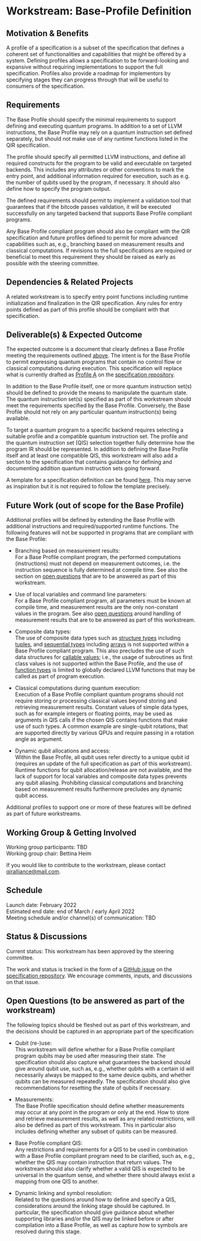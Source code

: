 # Workstream: Base-Profile Definition

## Motivation & Benefits

A profile of a specification is a subset of the specification that defines a
coherent set of functionalities and capabilities that might be offered by a
system. Defining profiles allows a specification to be forward-looking and
expansive without requiring implementations to support the full specification.
Profiles also provide a roadmap for implementors by specifying stages they can
progress through that will be useful to consumers of the specification.

## Requirements

The Base Profile should specify the minimal requirements to support defining and
executing quantum programs. In addition to a set of LLVM instructions, the Base
Profile may rely on a quantum instruction set defined separately, but should not
make use of any runtime functions listed in the QIR specification.

The profile should specify all permitted LLVM instructions, and define all
required constructs for the program to be valid and executable on targeted
backends. This includes any attributes or other conventions to mark the entry
point, and additional information required for execution, such as e.g. the
number of qubits used by the program, if necessary. It should also define how to
specify the program output.

The defined requirements should permit to implement a validation tool that
guarantees that if the bitcode passes validation, it will be executed
successfully on any targeted backend that supports Base Profile compliant
programs.

Any Base Profile compliant program should also be compliant with the QIR
specification and future profiles defined to permit for more advanced
capabilities such as, e.g., branching based on measurement results and classical
computations. If revisions to the full specifications are required or beneficial
to meet this requirement they should be raised as early as possible with the
steering committee.

## Dependencies & Related Projects

A related workstream is to specify entry point functions including runtime
initialization and finalization in the QIR specification. Any rules for entry
points defined as part of this profile should be compliant with that
specification.

## Deliverable(s) & Expected Outcome

The expected outcome is a document that clearly defines a Base Profile meeting
the requirements outlined [above](#requirements). The intent is for the Base
Profile to permit expressing quantum programs that contain no control flow or
classical computations during execution. This specification will replace what is
currently drafted as [Profile
A](https://github.com/qir-alliance/qir-spec/blob/main/specification/v0.1/7_Profiles.md#profile-a-basic-quantum-functionality)
on the [specification repository](https://github.com/qir-alliance/qir-spec).

In addition to the Base Profile itself, one or more quantum instruction set(s)
should be defined to provide the means to manipulate the quantum state. The
quantum instruction set(s) specified as part of this workstream should meet the
requirements specified by the Base Profile. Conversely, the Base Profile should
not rely on any particular quantum instruction(s) being available.

To target a quantum program to a specific backend requires selecting a
suitable profile and a compatible quantum instruction set. The profile and the
quantum instruction set (QIS) selection together fully determine how the program
IR should be represented. In addition to defining the Base Profile itself and at
least one compatible QIS, this workstream will also add a section to the
specification that contains guidance for defining and documenting addition
quantum instruction sets going forward.

A template for a specification definition can be found
[here](https://github.com/CommunitySpecification/1.0/blob/master/7._CS_Template.md).
This may serve as inspiration but it is not required to follow the template
precisely.

## Future Work (out of scope for the Base Profile)

Additional profiles will be defined by extending the Base Profile with
additional instructions and required/supported runtime functions. The following
features will not be supported in programs that are compliant with the Base
Profile:

- Branching based on measurement results: <br/>
  For a Base Profile compliant program, the performed computations
  (instructions) must not depend on measurement outcomes, i.e. the instruction
  sequence is fully determined at compile time. See also the section on [open
  questions](#open-questions-to-be-answered-as-part-of-the-workstream) that are to be answered as part of this
  workstream.

- Use of local variables and command line parameters: <br/>
  For a Base Profile compliant program, all parameters must be known at compile
  time, and measurement results are the only non-constant values in the program.
  See also [open questions](#open-questions-to-be-answered-as-part-of-the-workstream) around handling of measurement
  results that are to be answered as part of this workstream.

- Composite data types: <br/>
  The use of composite data types such as [structure
  types](https://llvm.org/doxygen/group__LLVMCCoreTypeStruct.html) including
  [tuples](https://github.com/qir-alliance/qir-spec/blob/main/specification/v0.1/1_Data_Types.md#tuples-and-user-defined-types),
  and [sequential
  types](https://llvm.org/doxygen/group__LLVMCCoreTypeSequential.html) including
  [arrays](https://github.com/qir-alliance/qir-spec/blob/main/specification/v0.1/1_Data_Types.md#arrays)
  is not supported within a Base Profile compliant program. This also precludes
  the use of such data structures for [callable
  values](https://github.com/qir-alliance/qir-spec/blob/main/specification/v0.1/2_Callables.md);
  i.e., the usage of subroutines as first class values is not supported within
  the Base Profile, and the use of [function
  types](https://llvm.org/doxygen/group__LLVMCCoreTypeFunction.html) is limited
  to globally declared LLVM functions that may be called as part of program
  execution.

- Classical computations during quantum execution: <br/>
  Execution of a Base Profile compliant quantum programs should not require
  storing or processing classical values beyond storing and retrieving
  measurement results. Constant values of simple data types, such as for example
  integers or floating points, may be used as arguments in QIS calls if the
  chosen QIS contains functions that make use of such types. A common example
  are single-qubit rotations, that are supported directly by various QPUs and
  require passing in a rotation angle as argument.

- Dynamic qubit allocations and access: <br/>
  Within the Base Profile, all qubit uses refer directly to a unique qubit id
  (requires an update of the full specification as part of this workstream).
  Runtime functions for qubit allocation/release are not available, and the lack
  of support for local variables and composite data types prevents any qubit
  aliasing. Prohibiting classical computations and branching based on
  measurement results furthermore precludes any dynamic qubit access.

Additional profiles to support one or more of these features will be defined as
part of future workstreams.

## Working Group & Getting Involved

Working group participants: TBD <br/>
Working group chair: Bettina Heim

If you would like to contribute to the workstream, please contact
[qiralliance@mail.com](mailto:qiralliance@mail.com).

## Schedule

Launch date: February 2022 <br/>
Estimated end date: end of March / early April 2022 <br/>
Meeting schedule and/or channel(s) of communication: TBD

## Status & Discussions

Current status: This workstream has been approved by the steering committee.

The work and status is tracked in the form of a [GitHub
issue](https://github.com/qir-alliance/qir-spec/issues/7) on the [specification
repository](https://github.com/qir-alliance/qir-spec). We encourage comments,
inputs, and discussions on that issue.

## Open Questions (to be answered as part of the workstream)

The following topics should be fleshed out as part of this workstream, and the
decisions should be captured in an appropriate part of the specification:

- Qubit (re-)use: <br/>
  This workstream will define whether for a Base Profile compliant program
  qubits may be used after measuring their state. The specification should also
  capture what guarantees the backend should give around qubit use, such as,
  e.g., whether qubits with a certain id will necessarily always be mapped to
  the same device qubits, and whether qubits can be measured repeatedly. The
  specification should also give recommendations for resetting the state of
  qubits if necessary.

- Measurements: <br/>
  The Base Profile specification should define whether measurements may occur at
  any point in the program or only at the end. How to store and retrieve
  measurement results, as well as any related restrictions, will also be defined
  as part of this workstream. This in particular also includes defining whether
  any subset of qubits can be measured.

- Base Profile compliant QIS: <br/>
  Any restrictions and requirements for a QIS to be used in combination with a
  Base Profile compliant program need to be clarified, such as, e.g., whether
  the QIS may contain instruction that return values. The workstream should also
  clarify whether a valid QIS is expected to be universal in the quantum sense,
  and whether there should always exist a mapping from one QIS to another.

- Dynamic linking and symbol resolution: <br/>
  Related to the questions around how to define and specify a QIS,
  considerations around the linking stage should be captured. In particular,
  the specification should give guidance about whether supporting libraries
  and/or the QIS may be linked before or after compilation into a Base Profile,
  as well as capture how to symbols are resolved during this stage.
